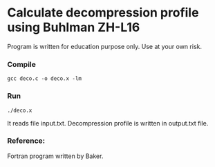 # Calculate decompression profile using Buhlman ZH-L16

Program is written for education purpose only. Use at your own risk.  

### Compile
```
gcc deco.c -o deco.x -lm
```

### Run
```
./deco.x 
```

It reads file input.txt. Decompression profile is written in output.txt file.


### Reference:

Fortran program written by Baker.

